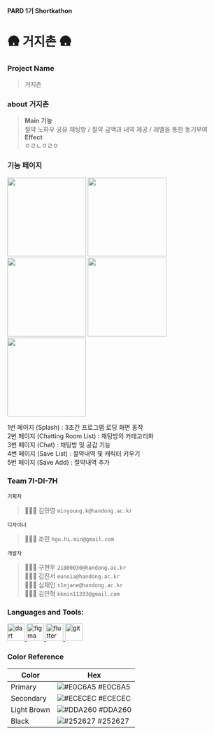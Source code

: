 #### PARD 1기 Shortkathon 
# 🛖 거지촌 🛖
### Project Name
> 거지촌
### about 거지촌
> **Main 기능** <br>
> 절약 노하우 공유 채팅방 / 절약 금액과 내역 제공 / 레벨을 통한 동기부여 <br>
> **Effect**<br>
> ㅇㄹㄴㅇㄹㅇ
### 기능 페이지
<p align="left">
<img src="https://github.com/1st-PARD-APP-PART/7I-DI-7H/assets/100616572/d3364721-ad4c-488b-9f3d-8bdbda87e22f" width=180>
<img src="https://github.com/s1mjane/ossTeam/assets/100616572/eda95c7b-cc7e-48e4-9b01-677461bdb0ea" width=180>
<img src="https://github.com/s1mjane/ossTeam/assets/100616572/41d82d5d-4e43-4a6f-b678-f501008976d1" width=180>
  <img src="https://github.com/s1mjane/ossTeam/assets/100616572/fbdf53b1-200b-44b7-9fbd-ad97e6351156" width=180>
  <img src="https://github.com/s1mjane/ossTeam/assets/100616572/97961122-498c-4983-a29f-5d5d8b38f677" width=180>
</p>

1번 페이지 (Splash) : 3초간 프로그램 로딩 화면 동작
<br>2번 페이지 (Chatting Room List) : 채팅방의 카테고리화 
<br>3번 페이지 (Chat) : 채팅방 및 공감 기능
<br>4번 페이지 (Save List) : 절약내역 및 캐릭터 키우기
<br>5번 페이지 (Save Add) : 절약내역 추가

### Team 7I-DI-7H
`기획자`
> 🙋🏻‍♀️ 김민영  `minyoung.k@handong.ac.kr`<br>

`디자이너`
> 🧑🏻‍🎨 조민  `hgu.hi.min@gmail.com`<br>

`개발자`
> 🧑🏻‍💻 구현우  `21800030@handong.ac.kr` <br>
> 🧑🏻‍💻 김진서  `eunoia@handong.ac.kr` <br>
> 👩🏻‍💻 심재인  `s1mjane@handong.ac.kr` <br>
> 🧑🏻‍💻 김민혁  `kkmin11203@gmail.com`

<h3 align="left">Languages and Tools:</h3>
<p align="left"> <a href="https://dart.dev" target="_blank" rel="noreferrer"> <img src="https://www.vectorlogo.zone/logos/dartlang/dartlang-icon.svg" alt="dart" width="40" height="40"/> </a> <a href="https://www.figma.com/" target="_blank" rel="noreferrer"> <img src="https://www.vectorlogo.zone/logos/figma/figma-icon.svg" alt="figma" width="40" height="40"/> </a> <a href="https://flutter.dev" target="_blank" rel="noreferrer"> <img src="https://www.vectorlogo.zone/logos/flutterio/flutterio-icon.svg" alt="flutter" width="40" height="40"/> </a> <a href="https://git-scm.com/" target="_blank" rel="noreferrer"> <img src="https://www.vectorlogo.zone/logos/git-scm/git-scm-icon.svg" alt="git" width="40" height="40"/> </a> </p>


### Color Reference

| Color          | Hex                                                              |
| -------------- | ---------------------------------------------------------------- |
| Primary | ![#E0C6A5](https://via.placeholder.com/10/E0C6A5?text=+) #E0C6A5 |
| Secondary | ![#ECECEC](https://via.placeholder.com/10/ECECEC?text=+) #ECECEC |
| Light Brown | ![#DDA260](https://via.placeholder.com/10/DDA260?text=+) #DDA260 |
| Black | ![#252627](https://via.placeholder.com/10/252627?text=+) #252627 |


